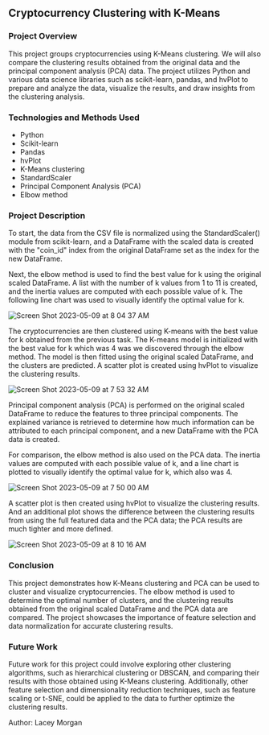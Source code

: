 ## Cryptocurrency Clustering with K-Means

### Project Overview
This project groups cryptocurrencies using K-Means clustering. We will also compare the clustering results obtained from the original data and the principal component analysis (PCA) data. The project utilizes Python and various data science libraries such as scikit-learn, pandas, and hvPlot to prepare and analyze the data, visualize the results, and draw insights from the clustering analysis.

### Technologies and Methods Used
- Python
- Scikit-learn
- Pandas
- hvPlot
- K-Means clustering
- StandardScaler
- Principal Component Analysis (PCA)
- Elbow method

### Project Description
To start, the data from the CSV file is normalized using the StandardScaler() module from scikit-learn, and a DataFrame with the scaled data is created with the "coin_id" index from the original DataFrame set as the index for the new DataFrame.

Next, the elbow method is used to find the best value for k using the original scaled DataFrame. A list with the number of k values from 1 to 11 is created, and the inertia values are computed with each possible value of k. The following line chart was used to visually identify the optimal value for k.

![Screen Shot 2023-05-09 at 8 04 37 AM](https://github.com/earlyann/CryptoClustering/assets/119711479/7167b7ab-ee66-4283-b749-d2ed6b19a983)

The cryptocurrencies are then clustered using K-means with the best value for k obtained from the previous task. The K-means model is initialized with the best value for k which was 4 was we discovered through the elbow method. The model is then fitted using the original scaled DataFrame, and the clusters are predicted. A scatter plot is created using hvPlot to visualize the clustering results.

![Screen Shot 2023-05-09 at 7 53 32 AM](https://github.com/earlyann/CryptoClustering/assets/119711479/143115aa-9c7b-41e2-bd4c-4f2276fee9e6)

Principal component analysis (PCA) is performed on the original scaled DataFrame to reduce the features to three principal components. The explained variance is retrieved to determine how much information can be attributed to each principal component, and a new DataFrame with the PCA data is created.

For comparison, the elbow method is also used on the PCA data. The inertia values are computed with each possible value of k, and a line chart is plotted to visually identify the optimal value for k, which also was 4. 

![Screen Shot 2023-05-09 at 7 50 00 AM](https://github.com/earlyann/CryptoClustering/assets/119711479/6cbf9bd8-ed40-42f8-a375-1e1bdf830506)

A scatter plot is then created using hvPlot to visualize the clustering results. And an additional plot shows the difference between the clustering results from using the full featured data and the PCA data; the PCA results are much tighter and more defined.

![Screen Shot 2023-05-09 at 8 10 16 AM](https://github.com/earlyann/CryptoClustering/assets/119711479/a6f41278-5012-472f-9c6a-e7facb314bdc)


### Conclusion
This project demonstrates how K-Means clustering and PCA can be used to cluster and visualize cryptocurrencies. The elbow method is used to determine the optimal number of clusters, and the clustering results obtained from the original scaled DataFrame and the PCA data are compared. The project showcases the importance of feature selection and data normalization for accurate clustering results.

### Future Work
Future work for this project could involve exploring other clustering algorithms, such as hierarchical clustering or DBSCAN, and comparing their results with those obtained using K-Means clustering. Additionally, other feature selection and dimensionality reduction techniques, such as feature scaling or t-SNE, could be applied to the data to further optimize the clustering results.

Author: Lacey Morgan
